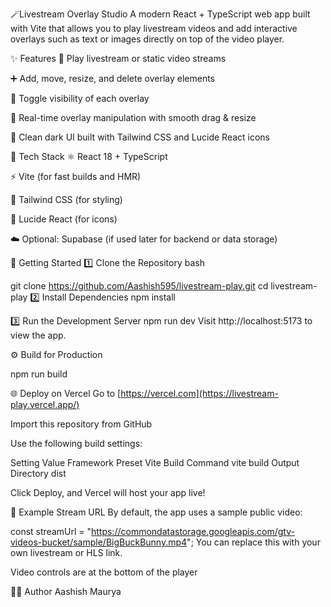 
🪄Livestream Overlay Studio
A modern React + TypeScript web app built with Vite that allows you to play livestream videos and add interactive overlays such as text or images directly on top of the video player.




✨ Features
🎥 Play livestream or static video streams

➕ Add, move, resize, and delete overlay elements

👀 Toggle visibility of each overlay

🧊 Real-time overlay manipulation with smooth drag & resize

💅 Clean dark UI built with Tailwind CSS and Lucide React icons

🧠 Tech Stack
⚛️ React 18 + TypeScript

⚡ Vite (for fast builds and HMR)

🎨 Tailwind CSS (for styling)

🧩 Lucide React (for icons)

☁️ Optional: Supabase (if used later for backend or data storage)

🚀 Getting Started
1️⃣ Clone the Repository
bash

git clone https://github.com/Aashish595/livestream-play.git
cd livestream-play
2️⃣ Install Dependencies
npm install

3️⃣ Run the Development Server
npm run dev
Visit http://localhost:5173 to view the app.

⚙️ Build for Production

npm run build

🌐 Deploy on Vercel
Go to [https://vercel.com](https://livestream-play.vercel.app/)

Import this repository from GitHub

Use the following build settings:

Setting	Value
Framework Preset	Vite
Build Command	vite build
Output Directory	dist

Click Deploy, and Vercel will host your app live!

🔗 Example Stream URL
By default, the app uses a sample public video:


const streamUrl = "https://commondatastorage.googleapis.com/gtv-videos-bucket/sample/BigBuckBunny.mp4";
You can replace this with your own livestream or HLS link.



Video controls are at the bottom of the player

🧑‍💻 Author
Aashish Maurya

